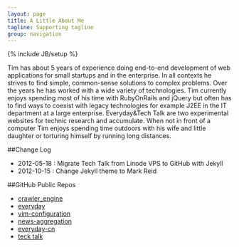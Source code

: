 ```yaml
---
layout: page
title: A Little About Me
tagline: Supporting tagline
group: navigation
---
```

{% include JB/setup %}

Tim has about 5 years of experience doing end-to-end development of web applications for small startups and in the enterprise. In all contexts he strives to find simple, common-sense solutions to complex problems. Over the years he has worked with a wide variety of technologies. Tim currently enjoys spending most of his time with RubyOnRails and jQuery but often has to find ways to coexist with legacy technologies for example J2EE in the IT department at a large enterprise. Everyday&Tech Talk are two experimental websites for technic research and accumulate. When not in front of a computer Tim enjoys spending time outdoors with his wife and little daughter or torturing himself by running long distances.

##Change Log
 - 2012-05-18 : Migrate Tech Talk from Linode VPS to GitHub with Jekyll
 - 2012-10-15 : Change Jekyll theme to Mark Reid

##GitHub Public Repos
 - [crawler_engine]
 - [everyday]
 - [vim-configuration]
 - [news-aggregation]
 - [everyday-cn]
 - [teck talk]

[crawler_engine]: https://github.com/tim-tang/crawler_engine
[everyday]: https://github.com/tim-tang/everyday
[vim-configuration]: https://github.com/tim-tang/vim
[news-aggregation]: https://github.com/tim-tang/news_agg
[everyday-cn]: https://github.com/tim-tang/everyday-cn
[teck talk]: https://github.com/tim-tang/tim-tang.github.com
